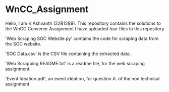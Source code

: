 # WnCC_Assignment
Hello, I am K Ashvanth (22B1289). This repository contains the solutions to the WnCC Convener Assignment
I have uploaded four files to this repository

'Web Scraping SOC Website.py' contains the code for scraping data from the SOC website.

'SOC Data.csv' is the CSV file containing the extracted data.

'Web Scrapping README.txt' is a readme file, for the web scraping assignment.




'Event Ideation.pdf', an event ideation, for question A. of the non technical assignment
